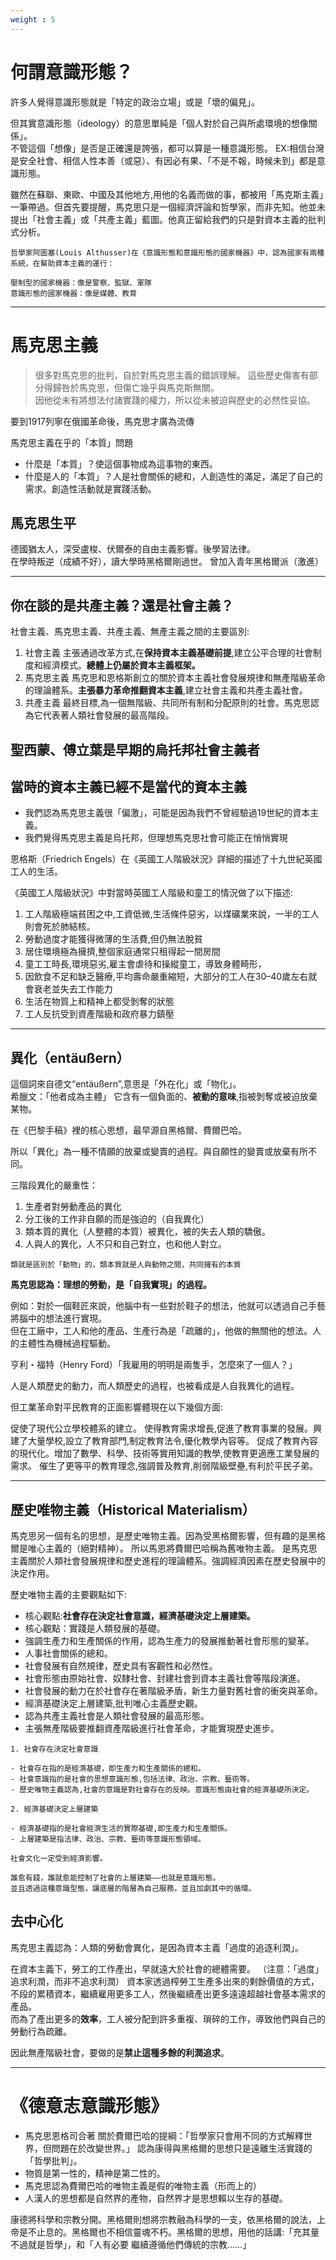 ```yaml
---
weight : 5
---
```


# 何謂意識形態？

許多人覺得意識形態就是「特定的政治立場」或是「壞的偏見」。  

但其實意識形態（ideology）的意思單純是「個人對於自己與所處環境的想像關係」。  
不管這個「想像」是否是正確還是誇張，都可以算是一種意識形態。
EX:相信台灣是安全社會、相信人性本善（或惡）、有因必有果、「不是不報，時候未到」都是意識形態。

雖然在蘇聯、東歐、中國及其他地方,用他的名義而做的事，都被用「馬克斯主義」一筆帶過。但首先要提醒，馬克思只是一個經濟評論和哲學家，而非先知。他並未提出「社會主義」或「共產主義」藍圖。他真正留給我們的只是對資本主義的批判式分析。

```tpl
哲學家阿圖塞(Louis Althusser)在《意識形態和意識形態的國家機器》中，認為國家有兩種系統，在幫助資本主義的運行：  

壓制型的國家機器：像是警察、監獄、軍隊
意識形態的國家機器：像是媒體、教育
```

---

# 馬克思主義
> 很多對馬克思的批判，自於對馬克思主義的錯誤理解。
> 這些歷史傷害有部分得歸咎於馬克思，但傷亡幾乎與馬克斯無關。  
> 因他從未有將想法付諸實踐的權力，所以從未被迫與歷史的必然性妥協。

要到1917列寧在俄國革命後，馬克思才廣為流傳

馬克思主義在乎的「本質」問題
- 什麼是「本質」？使這個事物成為這事物的東西。
- 什麼是人的「本質」？人是社會關係的總和，人創造性的滿足，滿足了自己的需求。創造性活動就是實踐活動。

## 馬克思生平
德國猶太人，深受盧梭、伏爾泰的自由主義影響。後學習法律。  
在學時叛逆（成績不好），讀大學時黑格爾剛過世。
曾加入青年黑格爾派（激進）

---
## 你在談的是共產主義？還是社會主義？
社會主義、馬克思主義、共產主義、無產主義之間的主要區別:

1. 社會主義
主張通過改革方式,在**保持資本主義基礎前提**,建立公平合理的社會制度和經濟模式。**總體上仍屬於資本主義框架。**
2. 馬克思主義
馬克思和恩格斯創立的關於資本主義社會發展規律和無產階級革命的理論體系。**主張暴力革命推翻資本主義**,建立社會主義和共產主義社會。
3. 共產主義 
最終目標,為一個無階級、共同所有制和分配原則的社會。馬克思認為它代表著人類社會發展的最高階段。

聖西蒙、傅立葉是早期的烏托邦社會主義者
---

## 當時的資本主義已經不是當代的資本主義

- 我們認為馬克思主義很「偏激」，可能是因為我們不曾經驗過19世紀的資本主義。
- 我們覺得馬克思主義是烏托邦，但理想馬克思社會可能正在悄悄實現

恩格斯（Friedrich Engels）在《英國工人階級狀況》詳細的描述了十九世紀英國工人的生活。

《英國工人階級狀況》中對當時英國工人階級和童工的情況做了以下描述:

1. 工人階級極端貧困之中,工資低微,生活條件惡劣，以煤礦業來說，一半的工人則會死於肺結核。
2. 勞動過度才能獲得微薄的生活費,但仍無法脫貧
3. 居住環境極為擁擠,整個家庭通常只租得起一間房間
4. 童工工時長,環境惡劣,雇主會虐待和操縱童工，導致身體畸形，
7. 因飲食不足和缺乏醫療,平均壽命嚴重縮短，大部分的工人在30–40歲左右就會衰老並失去工作能力
8. 生活在物質上和精神上都受剝奪的狀態
9. 工人反抗受到資產階級和政府暴力鎮壓

---

## 異化（entäußern）

這個詞來自德文“entäußern”,意思是「外在化」或「物化」。  
希臘文：「他者成為主體」
它含有一個負面的、**被動的意味**,指被剝奪或被迫放棄某物。

在《巴黎手稿》裡的核心思想，最早源自黑格爾、費爾巴哈。

所以「異化」為一種不情願的放棄或變賣的過程。與自願性的變賣或放棄有所不同。

三階段異化的嚴重性：
1. 生產者對勞動產品的異化
2. 分工後的工作非自願的而是強迫的（自我異化）
3. 類本質的異化（人整體的本質）被異化，被的失去人類的驕傲。
4. 人與人的異化，人不只和自己對立，也和他人對立。

```tpl
類就是區別於「動物」的，類本質就是人與動物之間，共同擁有的本質
```

**馬克思認為：理想的勞動，是「自我實現」的過程。**  

例如：對於一個鞋匠來說，他腦中有一些對於鞋子的想法，他就可以透過自己手藝將腦中的想法進行實現。  
但在工廠中，工人和他的產品、生產行為是「疏離的」，他做的無關他的想法。人的主體性為機械過程驅動。

亨利・福特（Henry Ford）「我雇用的明明是兩隻手，怎麼來了一個人？」

人是人類歷史的動力，而人類歷史的過程，也被看成是人自我異化的過程。


但工業革命對平民教育的正面影響體現在以下幾個方面:

促使了現代公立學校體系的建立。
使得教育需求增長,促進了教育事業的發展。興建了大量學校,設立了教育部門,制定教育法令,優化教學內容等。
促成了教育內容的現代化。增加了數學、科學、技術等實用知識的教學,使教育更適應工業發展的需求。
催生了更等平的教育理念,強調普及教育,削弱階級壁壘,有利於平民子弟。

---

## 歷史唯物主義（Historical Materialism）

馬克思另一個有名的思想，是歷史唯物主義。因為受黑格爾影響，但有趣的是黑格爾是唯心主義的（絕對精神）。
所以馬恩將費爾巴哈稱為舊唯物主義。
是馬克思主義關於人類社會發展規律和歷史進程的理論體系。強調經濟因素在歷史發展中的決定作用。

歷史唯物主義的主要觀點如下:

- 核心觀點:**社會存在決定社會意識，經濟基礎決定上層建築。**
- 核心觀點：實踐是人類發展的基礎。
- 強調生產力和生產關係的作用，認為生產力的發展推動著社會形態的變革。
- 人事社會關係的總和。
- 社會發展有自然規律，歷史具有客觀性和必然性。
- 社會形態由原始社會、奴隸社會、封建社會到資本主義社會等階段演進。
- 社會發展的動力在於社會存在著階級矛盾，新生力量對舊社會的衝突與革命。
- 經濟基礎決定上層建築,批判唯心主義歷史觀。
- 認為共產主義社會是人類社會發展的最高形態。
- 主張無產階級要推翻資產階級進行社會革命，才能實現歷史進步。

```
1. 社會存在決定社會意識

- 社會存在指的是經濟基礎，即生產力和生產關係的總和。
- 社會意識指的是社會的思想意識形態,包括法律、政治、宗教、藝術等。
- 歷史唯物主義認為,社會的意識是對社會存在的反映。意識形態由社會的經濟基礎所決定。

2. 經濟基礎決定上層建築

- 經濟基礎指的是社會經濟生活的實際基礎,即生產力和生產關係。
- 上層建築是指法律、政治、宗教、藝術等意識形態領域。

社會文化一定受到經濟影響。

誰愈有錢，誰就愈能控制了社會的上層建築——也就是意識形態。  
並且透過這種意識型態，讓底層的階層為自己服務，並且加劇其中的循環。
```
## 去中心化

馬克思主義認為：人類的勞動會異化，是因為資本主義「過度的追逐利潤」。  

在資本主義下，勞工的工作產出，早就遠大於社會的總體需要。 （注意：「過度」追求利潤，而非不追求利潤）
資本家透過榨勞工生產多出來的剩餘價值的方式，不段的累積資本，繼續雇用更多工人，然後繼續產出更多遠遠超越社會基本需求的產品。  
而為了產出更多的**效率**，工人被分配到許多重複、瑣碎的工作，導致他們與自己的勞動行為疏離。

因此無產階級社會，要做的是**禁止這種多餘的利潤追求**。

---

# 《德意志意識形態》

- 馬克思恩格司合著
關於費爾巴哈的提綱：「哲學家只會用不同的方式解釋世界，但問題在於改變世界。」
認為康得與黑格爾的思想只是遠離生活實踐的「哲學批判」。
- 物質是第一性的，精神是第二性的。
- 馬克思認為費爾巴哈的唯物主義是假的唯物主義（形而上的）
- 人漢人的思想都是自然界的產物，自然界才是思想賴以生存的基礎。  

康德將科學和宗教分開。黑格爾則想將宗教融為科學的一支，依黑格爾的說法，上帝是不止息的。黑格爾也不相信靈魂不朽。黑格爾的思想，用他的話講:「充其量不過就是哲學」，和「人有必要 繼續遵循他們傳統的宗教……」  